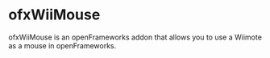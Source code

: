 ofxWiiMouse
===========

ofxWiiMouse is an openFrameworks addon that allows you to use a Wiimote as a mouse in openFrameworks.
